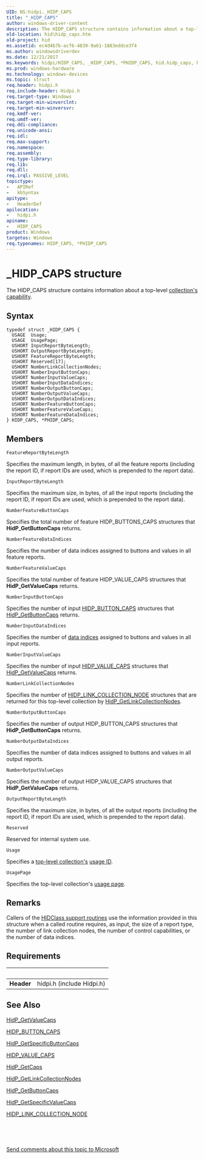 ```yaml
---
UID: NS:hidpi._HIDP_CAPS
title: "_HIDP_CAPS"
author: windows-driver-content
description: The HIDP_CAPS structure contains information about a top-level collection's capability.
old-location: hid\hidp_caps.htm
old-project: hid
ms.assetid: ec4d4b7b-acf6-4839-9a61-1883eddce3f4
ms.author: windowsdriverdev
ms.date: 12/21/2017
ms.keywords: hidpi/HIDP_CAPS, _HIDP_CAPS, *PHIDP_CAPS, hid.hidp_caps, hidstrct_2ef93e42-2fd2-4dff-87fb-11f1d1342b07.xml, HIDP_CAPS structure [Human Input Devices], hidpi/PHIDP_CAPS, PHIDP_CAPS structure pointer [Human Input Devices], HIDP_CAPS, PHIDP_CAPS
ms.prod: windows-hardware
ms.technology: windows-devices
ms.topic: struct
req.header: hidpi.h
req.include-header: Hidpi.h
req.target-type: Windows
req.target-min-winverclnt: 
req.target-min-winversvr: 
req.kmdf-ver: 
req.umdf-ver: 
req.ddi-compliance: 
req.unicode-ansi: 
req.idl: 
req.max-support: 
req.namespace: 
req.assembly: 
req.type-library: 
req.lib: 
req.dll: 
req.irql: PASSIVE_LEVEL
topictype:
-	APIRef
-	kbSyntax
apitype:
-	HeaderDef
apilocation:
-	hidpi.h
apiname:
-	HIDP_CAPS
product: Windows
targetos: Windows
req.typenames: HIDP_CAPS, *PHIDP_CAPS
---
```


# _HIDP_CAPS structure
The HIDP_CAPS structure contains information about a top-level <a href="https://msdn.microsoft.com/228fab4f-ff90-43c5-bc68-26b29e8a7dd6">collection's capability</a>.

## Syntax
````
typedef struct _HIDP_CAPS {
  USAGE  Usage;
  USAGE  UsagePage;
  USHORT InputReportByteLength;
  USHORT OutputReportByteLength;
  USHORT FeatureReportByteLength;
  USHORT Reserved[17];
  USHORT NumberLinkCollectionNodes;
  USHORT NumberInputButtonCaps;
  USHORT NumberInputValueCaps;
  USHORT NumberInputDataIndices;
  USHORT NumberOutputButtonCaps;
  USHORT NumberOutputValueCaps;
  USHORT NumberOutputDataIndices;
  USHORT NumberFeatureButtonCaps;
  USHORT NumberFeatureValueCaps;
  USHORT NumberFeatureDataIndices;
} HIDP_CAPS, *PHIDP_CAPS;
````

## Members


`FeatureReportByteLength`

Specifies the maximum length, in bytes, of all the feature reports (including the report ID, if report IDs are used, which is prepended to the report data).

`InputReportByteLength`

Specifies the maximum size, in bytes, of all the input reports (including the report ID, if report IDs are used, which is prepended to the report data).

`NumberFeatureButtonCaps`

Specifies the total number of feature HIDP_BUTTONS_CAPS structures that <b>HidP_GetButtonCaps</b> returns.

`NumberFeatureDataIndices`

Specifies the number of data indices assigned to buttons and values in all feature reports.

`NumberFeatureValueCaps`

Specifies the total number of feature HIDP_VALUE_CAPS structures that <b>HidP_GetValueCaps</b> returns.

`NumberInputButtonCaps`

Specifies the number of input <a href="..\hidpi\ns-hidpi-_hidp_button_caps.md">HIDP_BUTTON_CAPS</a> structures that <a href="..\hidpi\nf-hidpi-hidp_getbuttoncaps.md">HidP_GetButtonCaps</a> returns.

`NumberInputDataIndices`

Specifies the number of <a href="https://msdn.microsoft.com/84577544-515a-4fdc-86e5-518182c6c461">data indices</a> assigned to buttons and values in all input reports.

`NumberInputValueCaps`

Specifies the number of input <a href="..\hidpi\ns-hidpi-_hidp_value_caps.md">HIDP_VALUE_CAPS</a> structures that <a href="..\hidpi\nf-hidpi-hidp_getvaluecaps.md">HidP_GetValueCaps</a> returns.

`NumberLinkCollectionNodes`

Specifies the number of <a href="..\hidpi\ns-hidpi-_hidp_link_collection_node.md">HIDP_LINK_COLLECTION_NODE</a> structures that are returned for this top-level collection by <a href="..\hidpi\nf-hidpi-hidp_getlinkcollectionnodes.md">HidP_GetLinkCollectionNodes</a>.

`NumberOutputButtonCaps`

Specifies the number of output HIDP_BUTTON_CAPS structures that <b>HidP_GetButtonCaps</b> returns.

`NumberOutputDataIndices`

Specifies the number of data indices assigned to buttons and values in all output reports.

`NumberOutputValueCaps`

Specifies the number of output HIDP_VALUE_CAPS structures that <b>HidP_GetValueCaps</b> returns.

`OutputReportByteLength`

Specifies the maximum size, in bytes, of all the output reports (including the report ID, if report IDs are used, which is prepended to the report data).

`Reserved`

Reserved for internal system use.

`Usage`

Specifies a <a href="https://msdn.microsoft.com/dcbee8e3-d03a-45c8-92e4-0897b9f55177">top-level collection's</a> <a href="https://msdn.microsoft.com/84fed314-3554-4291-b51c-734d874a4bab">usage ID</a>.

`UsagePage`

Specifies the top-level collection's <a href="https://msdn.microsoft.com/84fed314-3554-4291-b51c-734d874a4bab">usage page</a>.

## Remarks
Callers of the <a href="https://msdn.microsoft.com/library/windows/hardware/ff538865">HIDClass support routines</a> use the information provided in this structure when a called routine requires, as input, the size of a report type, the number of link collection nodes, the number of control capabilities, or the number of data indices.

## Requirements
| &nbsp; | &nbsp; |
| ---- |:---- |
| **Header** | hidpi.h (include Hidpi.h) |

## See Also

<a href="..\hidpi\nf-hidpi-hidp_getvaluecaps.md">HidP_GetValueCaps</a>



<a href="..\hidpi\ns-hidpi-_hidp_button_caps.md">HIDP_BUTTON_CAPS</a>



<a href="..\hidpi\nf-hidpi-hidp_getspecificbuttoncaps.md">HidP_GetSpecificButtonCaps</a>



<a href="..\hidpi\ns-hidpi-_hidp_value_caps.md">HIDP_VALUE_CAPS</a>



<a href="..\hidpi\nf-hidpi-hidp_getcaps.md">HidP_GetCaps</a>



<a href="..\hidpi\nf-hidpi-hidp_getlinkcollectionnodes.md">HidP_GetLinkCollectionNodes</a>



<a href="..\hidpi\nf-hidpi-hidp_getbuttoncaps.md">HidP_GetButtonCaps</a>



<a href="..\hidpi\nf-hidpi-hidp_getspecificvaluecaps.md">HidP_GetSpecificValueCaps</a>



<a href="..\hidpi\ns-hidpi-_hidp_link_collection_node.md">HIDP_LINK_COLLECTION_NODE</a>



 

 

<a href="mailto:wsddocfb@microsoft.com?subject=Documentation%20feedback [hid\hid]:%20HIDP_CAPS structure%20 RELEASE:%20(12/21/2017)&amp;body=%0A%0APRIVACY STATEMENT%0A%0AWe use your feedback to improve the documentation. We don't use your email address for any other purpose, and we'll remove your email address from our system after the issue that you're reporting is fixed. While we're working to fix this issue, we might send you an email message to ask for more info. Later, we might also send you an email message to let you know that we've addressed your feedback.%0A%0AFor more info about Microsoft's privacy policy, see http://privacy.microsoft.com/en-us/default.aspx." title="Send comments about this topic to Microsoft">Send comments about this topic to Microsoft</a>
